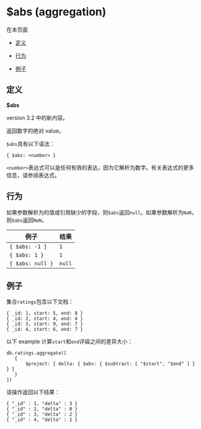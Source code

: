 

# [ ](#)$abs (aggregation)

[]()

在本页面

*   [定义](#definition)

*   [行为](#behavior)

*   [例子](#example)

## <span id="definition">定义</span>

**$abs**

version 3.2 中的新内容。

返回数字的绝对 value。

`$abs`具有以下语法：

```
{ $abs: <number> }
```

`<number>`表达式可以是任何有效的表达，因为它解析为数字。有关表达式的更多信息，请参阅表达式。

## <span id="behavior">行为</span>

如果参数解析为的值或引用缺少的字段，则`$abs`返回`null`。如果参数解析为`NaN`，则`$abs`返回`NaN`。

| 例子             | 结果   |
| ---------------- | ------ |
| `{ $abs: -1 }`   | `1`    |
| `{ $abs: 1 }`    | `1`    |
| `{ $abs: null }` | `null` |

## <span id="example">例子</span>

集合`ratings`包含以下文档：

```
{ _id: 1, start: 5, end: 8 }
{ _id: 2, start: 4, end: 4 }
{ _id: 3, start: 9, end: 7 }
{ _id: 4, start: 6, end: 7 }
```


以下 example 计算`start`和`end`评级之间的差异大小：

```
db.ratings.aggregate([
   {
       $project: { delta: { $abs: { $subtract: [ "$start", "$end" ] } } }
   }
])
```

该操作返回以下结果：

```
{ "_id" : 1, "delta" : 3 }
{ "_id" : 2, "delta" : 0 }
{ "_id" : 3, "delta" : 2 }
{ "_id" : 4, "delta" : 1 }
```
